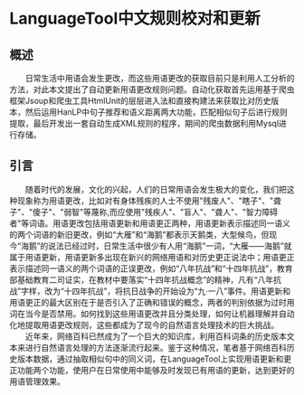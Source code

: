 # LanguageTool中文规则校对和更新

## 概述

&emsp;&emsp;日常生活中用语会发生更改，而这些用语更改的获取目前只是利用人工分析的方法，对此本文提出了自动更新用语更改规则问题。自动化获取首先运用基于爬虫框架Jsoup和爬虫工具HtmlUnit的层层进入法和直接构建法来获取比对历史版本，然后运用HanLP中句子推荐和语义距离两大功能，匹配相似句子后进行规则提取，最后开发出一套自动生成XML规则的程序，期间的爬虫数据利用Mysql进行存储。
 
## 引言
&emsp;&emsp;随着时代的发展，文化的兴起，人们的日常用语会发生极大的变化，我们把这种现象称为用语更改，比如对有身体残疾的人士不使用"残废人"、"瞎子"、"聋子"、"傻子"、"弱智"等蔑称,而应使用"残疾人"、"盲人"、"聋人"、"智力障碍者"等词语。用语更改包括用语更新和用语更正两种，用语更新表示描述同一语义的两个词语的新旧更改，例如“大雁”和“海鹅”都表示天鹅类，大型候鸟，但现今“海鹅”的说法已经过时，日常生活中很少有人用“海鹅”一词，“大雁——海鹅”就属于用语更新，用语更新多出现在新兴的网络用语和对历史更正说法中；用语更正表示描述同一语义的两个词语的正误更改，例如“八年抗战”和“十四年抗战”，教育部基础教育二司证实，在教材中要落实“十四年抗战概念”的精神，凡有“八年抗战”字样，改为“十四年抗战”，将抗日战争的开始设为“九·一八”事件。用语更新和用语更正的最大区别在于是否引入了正确和错误的概念，两者的判别依据为过时用词在当今是否禁用。如何找到这些用语更改并且分类处理，如何让机器理解并自动化地提取用语更改规则，这些都成为了现今的自然语言处理技术的巨大挑战。</br>
&emsp;&emsp;近年来，网络百科已然成为了一个巨大的知识库，利用百科词条的历史版本文本来进行自然语言处理的方法逐渐流行起来。鉴于这种情况，笔者基于网络百科历史版本数据，通过抽取相似句中的同义词，在LanguageTool上实现用语更新和更正功能两个功能，使用户在日常使用中能够及时发现已有用语的更新，达到更好的用语管理效果。
